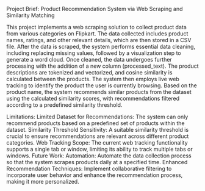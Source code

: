 Project Brief: Product Recommendation System via Web Scraping and Similarity Matching

This project implements a web scraping solution to collect product data from various categories on Flipkart.
The data collected includes product names, ratings, and other relevant details, which are then stored in a CSV file.
After the data is scraped, the system performs essential data cleaning, including replacing missing values, followed by a visualization step to generate a word cloud.
Once cleaned, the data undergoes further processing with the addition of a new column (processed_text). 
The product descriptions are tokenized and vectorized, and cosine similarity is calculated between the products.
The system then employs live web tracking to identify the product the user is currently browsing.
Based on the product name, the system recommends similar products from the dataset using the calculated similarity scores, with recommendations filtered according to a predefined similarity threshold.

Limitations:
Limited Dataset for Recommendations: The system can only recommend products based on a predefined set of products within the dataset.
Similarity Threshold Sensitivity: A suitable similarity threshold is crucial to ensure recommendations are relevant across different product categories.
Web Tracking Scope: The current web tracking functionality supports a single tab or window, limiting its ability to track multiple tabs or windows.
Future Work:
Automation: Automate the data collection process so that the system scrapes products daily at a specified time.
Enhanced Recommendation Techniques: Implement collaborative filtering to incorporate user behavior and enhance the recommendation process, making it more personalized.
